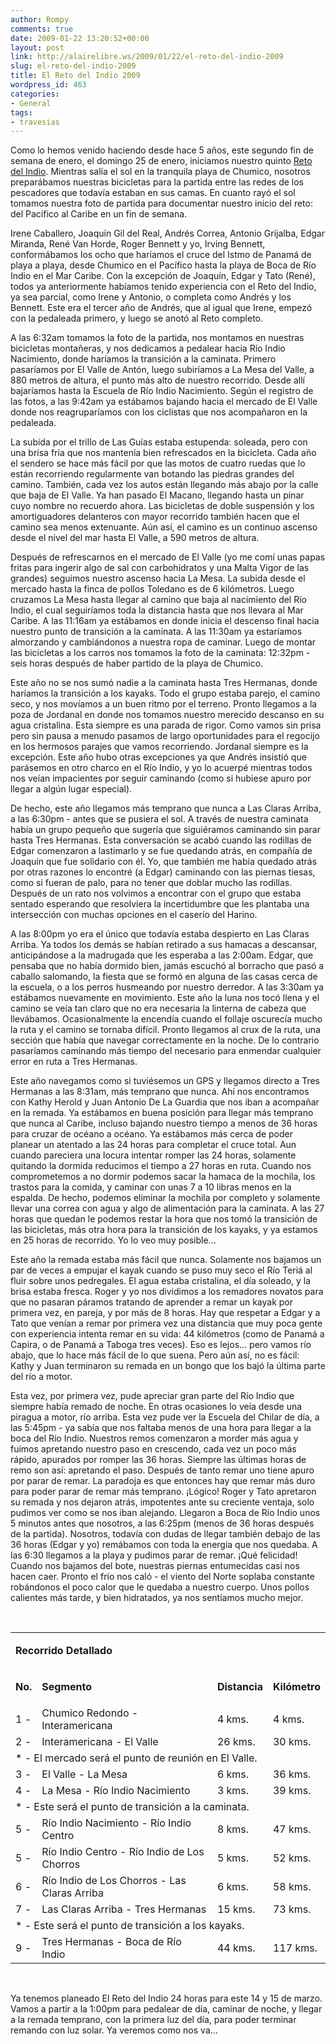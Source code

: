 ```yaml
---
author: Rompy
comments: true
date: 2009-01-22 13:20:52+00:00
layout: post
link: http://alairelibre.ws/2009/01/22/el-reto-del-indio-2009
slug: el-reto-del-indio-2009
title: El Reto del Indio 2009
wordpress_id: 463
categories:
- General
tags:
- travesias
---
```


Como lo hemos venido haciendo desde hace 5 años, este segundo fin de semana de enero, el domingo 25 de enero, iniciamos nuestro quinto [Reto del Indio](http://elretodelindio.info). Mientras salía el sol en la tranquila playa de Chumico, nosotros preparábamos nuestras bicicletas para la partida entre las redes de los pescadores que todavía estaban en sus camas. En cuanto rayó el sol tomamos nuestra foto de partida para documentar nuestro inicio del reto: del Pacífico al Caribe en un fin de semana.

Irene Caballero, Joaquín Gil del Real, Andrés Correa, Antonio Grijalba, Edgar Miranda, René Van Horde, Roger Bennett y yo, Irving Bennett, conformábamos los ocho que haríamos el cruce del Istmo de Panamá de playa a playa, desde Chumico en el Pacífico hasta la playa de Boca de Río Indio en el Mar Caribe. Con la excepción de Joaquín, Edgar y Tato (René), todos ya anteriormente habíamos tenido experiencia con el Reto del Indio, ya sea parcial, como Irene y Antonio, o completa como Andrés y los Bennett. Este era el tercer año de Andrés, que al igual que Irene, empezó con la pedaleada primero, y luego se anotó al Reto completo.

A las 6:32am tomamos la foto de la partida, nos montamos en nuestras bicicletas montañeras, y nos dedicamos a pedalear hacia Río Indio Nacimiento, donde haríamos la transición a la caminata. Primero pasaríamos por El Valle de Antón, luego subiríamos a La Mesa del Valle, a 880 metros de altura, el punto más alto de nuestro recorrido. Desde allí bajaríamos hasta la Escuela de Río Indio Nacimiento. Según el registro de las fotos, a las 9:42am ya estábamos bajando hacia el mercado de El Valle donde nos reagruparíamos con los ciclistas que nos acompañaron en la pedaleada.

La subida por el trillo de Las Guías estaba estupenda: soleada, pero con una brisa fría que nos mantenía bien refrescados en la bicicleta. Cada año el sendero se hace más fácil por que las motos de cuatro ruedas que lo están recorriendo regularmente van botando las piedras grandes del camino. También, cada vez los autos están llegando más abajo por la calle que baja de El Valle. Ya han pasado El Macano, llegando hasta un pinar cuyo nombre no recuerdo ahora. Las bicicletas de doble suspensión y los amortiguadores delanteros con mayor recorrido también hacen que el camino sea menos extenuante. Aún así, el camino es un continuo ascenso desde el nivel del mar hasta El Valle, a 590 metros de altura.

Después de refrescarnos en el mercado de El Valle (yo me comí unas papas fritas para ingerir algo de sal con carbohidratos y una Malta Vigor de las grandes) seguimos nuestro ascenso hacia La Mesa.  La subida desde el mercado hasta la finca de pollos Toledano es de 6 kilómetros. Luego cruzamos La Mesa hasta llegar al camino que baja al nacimiento del Río Indio, el cual seguiríamos toda la distancia hasta que nos llevara al Mar Caribe. A las 11:16am ya estábamos en donde inicia el descenso final hacia nuestro punto de transición a la  caminata. A las 11:30am ya estaríamos almorzando y cambiándonos a nuestra ropa de caminar. Luego de montar las bicicletas a los carros nos tomamos la foto de la caminata: 12:32pm - seis horas después de haber partido de la playa de Chumico.

Este año no se nos sumó nadie a la caminata hasta Tres Hermanas, donde haríamos la transición a los kayaks. Todo el grupo estaba parejo, el camino seco, y nos movíamos a un buen ritmo por el terreno. Pronto llegamos a la poza de Jordanal en donde nos tomamos nuestro merecido descanso en su agua cristalina. Esta siempre es una parada de rigor. Como vamos sin prisa pero sin pausa a menudo pasamos de largo oportunidades para el regocijo en los hermosos parajes que vamos recorriendo. Jordanal siempre es la excepción. Este año hubo otras excepciones ya que Andrés insistió que parásemos en otro charco en el Río Indio, y yo lo acuerpé mientras todos nos veían impacientes por seguir caminando (como si hubiese apuro por llegar a algún lugar especial).

De hecho, este año llegamos más temprano que nunca a Las Claras Arriba, a las 6:30pm - antes que se pusiera el sol. A través de nuestra caminata había un grupo pequeño que sugería que siguiéramos caminando sin parar hasta Tres Hermanas. Esta conversación se acabó cuando las rodillas de Edgar comenzaron a lastimarlo y se fue quedando atrás, en compañía de Joaquín que fue solidario con él. Yo, que también me había quedado atrás por otras razones lo encontré (a Edgar) caminando con las piernas tiesas, como si fueran de palo, para no tener que doblar mucho las rodillas. Después de un rato nos volvimos a encontrar con el grupo que estaba sentado esperando que resolviera la incertidumbre que les plantaba una intersección con muchas opciones en el caserío del Harino.

A las 8:00pm yo era el único que todavía estaba despierto en Las Claras Arriba. Ya todos los demás se habían retirado a sus hamacas a descansar, anticipándose a la madrugada que les esperaba a las 2:00am. Edgar, que pensaba que no había dormido bien, jamás escuchó al borracho que pasó a caballo salomando, la fiesta que se formó en alguna de las casas cerca de la escuela, o a los perros husmeando por nuestro derredor. A las 3:30am ya estábamos nuevamente en movimiento. Este año la luna nos tocó llena y el camino se veía tan claro que no era necesaria la linterna de cabeza que llevábamos. Ocasionalmente la encendía cuando el follaje oscurecía mucho la ruta y el camino se tornaba difícil. Pronto llegamos al crux de la ruta, una sección que había que navegar correctamente en la noche.  De lo contrario pasaríamos caminando más tiempo del necesario para enmendar cualquier error en ruta a Tres Hermanas.

Este año navegamos como si tuviésemos un GPS y llegamos directo a Tres Hermanas a las 8:31am, más temprano que nunca. Ahí nos encontramos con Kathy Herold y Juan Antonio De La Guardia que nos iban a acompañar en la  remada. Ya estábamos en buena posición para llegar más temprano que nunca al Caribe, incluso bajando nuestro tiempo a menos de 36 horas para cruzar de océano a océano. Ya estábamos más cerca de poder planear un atentado a las 24 horas para completar el cruce total. Aun cuando pareciera una locura intentar romper las 24 horas, solamente quitando la dormida reducimos el tiempo a 27 horas en ruta. Cuando nos comprometemos a no dormir podemos sacar la hamaca de la mochila, los trastos para la comida, y caminar con unas 7 a 10 libras menos en la espalda. De hecho, podemos eliminar la mochila por completo y solamente llevar una correa con agua y algo de alimentación para la caminata. A las 27 horas que quedan le podemos restar la hora que nos tomó la transición de las bicicletas, más otra hora para la transición de los kayaks, y ya estamos en 25 horas de recorrido. Yo lo veo muy posible...

Este año la remada estaba más fácil que nunca. Solamente nos bajamos un par de veces a empujar el kayak cuando se puso muy seco el Río Teriá al fluir sobre unos pedregales. El agua estaba cristalina, el día soleado, y la brisa estaba fresca. Roger y yo nos dividimos a los remadores novatos para que no pasaran páramos tratando de aprender a remar un kayak por primera vez, en pareja, y por más de 8 horas. Hay que respetar a Edgar y a Tato que venían a remar por primera vez una distancia que muy poca gente con experiencia intenta remar en su vida: 44 kilómetros (como de Panamá a Capira, o de Panamá a Taboga tres veces). Eso es lejos... pero vamos río abajo, que lo hace más fácil de lo que suena. Pero aún así, no es fácil: Kathy y Juan terminaron su remada en un bongo que los bajó la última parte del río a motor.

Esta vez, por primera vez, pude apreciar gran parte del Río Indio que siempre había remado de noche. En otras ocasiones lo veía desde una piragua a motor, río arriba. Esta vez pude ver la Escuela del Chilar de día, a las 5:45pm - ya sabía que nos faltaba menos de una hora para llegar a la boca del Río Indio. Nuestros remos comenzaron a morder más agua y fuimos apretando nuestro paso en crescendo, cada vez un poco más rápido, apurados por romper las 36 horas. Siempre las últimas horas de remo son así: apretando el paso. Después de tanto remar uno tiene apuro por parar de remar. La paradoja es que entonces hay que remar más duro para poder parar de remar más temprano. ¡Lógico! Roger y Tato apretaron su remada y nos dejaron atrás, impotentes ante su creciente ventaja, solo pudimos ver como se nos iban alejando. Llegaron a Boca de Río Indio unos 5 minutos antes que nosotros, a las 6:25pm (menos de 36 horas después de la partida). Nosotros, todavía con dudas de llegar también debajo de las 36 horas (Edgar y yo) remábamos con toda la energía que nos quedaba. A las 6:30 llegamos a la playa y pudimos parar de remar. ¡Qué felicidad! Cuando nos bajamos del bote, nuestras piernas entumecidas casi nos hacen caer. Pronto el frío nos caló - el viento del Norte soplaba constante robándonos el poco calor que le quedaba a nuestro cuerpo. Unos pollos calientes más tarde, y bien hidratados, ya nos sentíamos mucho mejor.

 
<table cellpadding="0" border="0" >
<tbody >
<tr >

<td colspan="4" >


**Recorrido Detallado**



</td>
</tr>
<tr >

<td >


**No.**



</td>

<td >


**Segmento**



</td>

<td >


**Distancia**



</td>

<td >


**Kilómetro**



</td>
</tr>
<tr >

<td >1 -
</td>

<td >Chumico   Redondo - Interamericana
</td>

<td >4   kms.
</td>

<td >4   kms.
</td>
</tr>
<tr >

<td >2 -
</td>

<td >Interamericana   - El Valle
</td>

<td >26   kms.
</td>

<td >30   kms.
</td>
</tr>
<tr >

<td colspan="4" >* - El mercado será el punto de reunión en   El Valle.
</td>
</tr>
<tr >

<td >3 -
</td>

<td >El   Valle - La Mesa
</td>

<td >6   kms.
</td>

<td >36   kms.
</td>
</tr>
<tr >

<td >4 -
</td>

<td >La Mesa - Río Indio Nacimiento
</td>

<td >3   kms.
</td>

<td >39   kms.
</td>
</tr>
<tr >

<td colspan="4" >* - Este será el punto de transición a la   caminata.
</td>
</tr>
<tr >

<td >5 -
</td>

<td >Río Indio Nacimiento - Río Indio Centro
</td>

<td >8   kms.
</td>

<td >47   kms.
</td>
</tr>
<tr >

<td >5 -
</td>

<td >Río Indio Centro - Río Indio de Los Chorros
</td>

<td >5   kms.
</td>

<td >52   kms.
</td>
</tr>
<tr >

<td >6 -
</td>

<td >Río Indio de Los Chorros - Las Claras   Arriba
</td>

<td >6   kms.
</td>

<td >58   kms.
</td>
</tr>
<tr >

<td >7 -
</td>

<td >Las Claras Arriba - Tres Hermanas
</td>

<td >15   kms.
</td>

<td >73   kms.
</td>
</tr>
<tr >

<td colspan="4" >* - Este será el punto de transición a los   kayaks.
</td>
</tr>
<tr >

<td >9 -
</td>

<td >Tres Hermanas - Boca de Río Indio
</td>

<td >44   kms.
</td>

<td >117   kms.
</td>
</tr>
</tbody></table>
 

Ya tenemos planeado El Reto del Indio 24 horas para este 14 y 15 de marzo. Vamos a partir a la 1:00pm para pedalear de día, caminar de noche, y llegar a la remada temprano, con la primera luz del día, para poder terminar remando con luz solar. Ya veremos como nos va...
